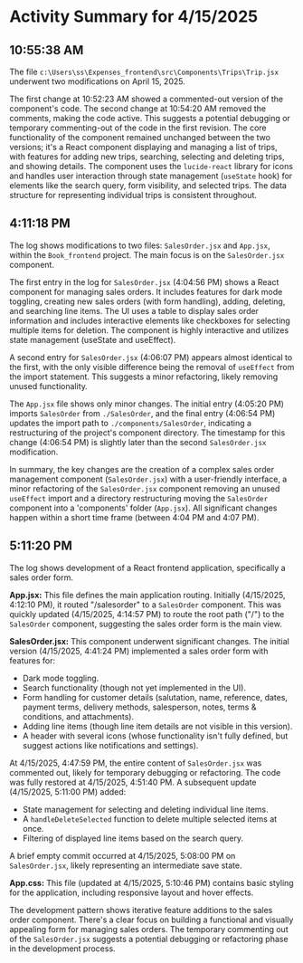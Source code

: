 # Activity Summary for 4/15/2025

## 10:55:38 AM
The file `c:\Users\ss\Expenses_frontend\src\Components\Trips\Trip.jsx` underwent two modifications on April 15, 2025.

The first change at 10:52:23 AM showed a commented-out version of the component's code.  The second change at 10:54:20 AM removed the comments, making the code active. This suggests a potential debugging or temporary commenting-out of the code in the first revision.  The core functionality of the component remained unchanged between the two versions; it's a React component displaying and managing a list of trips, with features for adding new trips, searching, selecting and deleting trips, and showing details.  The component uses the `lucide-react` library for icons and handles user interaction through state management (`useState` hook) for elements like the search query, form visibility, and selected trips.  The data structure for representing individual trips is consistent throughout.


## 4:11:18 PM
The log shows modifications to two files: `SalesOrder.jsx` and `App.jsx`, within the `Book_frontend` project.  The main focus is on the `SalesOrder.jsx` component.

The first entry in the log for `SalesOrder.jsx` (4:04:56 PM) shows a React component for managing sales orders. It includes features for dark mode toggling, creating new sales orders (with form handling), adding, deleting, and searching line items.  The UI uses a table to display sales order information and includes interactive elements like checkboxes for selecting multiple items for deletion.  The component is highly interactive and utilizes state management (useState and useEffect).


A second entry for `SalesOrder.jsx` (4:06:07 PM) appears almost identical to the first, with the only visible difference being the removal of `useEffect` from the import statement.  This suggests a minor refactoring, likely removing unused functionality.


The `App.jsx` file shows only minor changes. The initial entry (4:05:20 PM) imports `SalesOrder` from `./SalesOrder`, and the final entry (4:06:54 PM) updates the import path to `./components/SalesOrder`, indicating a restructuring of the project's component directory.  The timestamp for this change (4:06:54 PM) is slightly later than the second `SalesOrder.jsx` modification.

In summary, the key changes are the creation of a complex sales order management component (`SalesOrder.jsx`) with a user-friendly interface, a minor refactoring of the `SalesOrder.jsx` component removing an unused `useEffect` import and a directory restructuring moving the `SalesOrder` component into a 'components' folder (`App.jsx`).  All significant changes happen within a short time frame (between 4:04 PM and 4:07 PM).


## 5:11:20 PM
The log shows development of a React frontend application, specifically a sales order form.

**App.jsx:**  This file defines the main application routing.  Initially (4/15/2025, 4:12:10 PM), it routed "/salesorder" to a `SalesOrder` component. This was quickly updated (4/15/2025, 4:14:57 PM) to route the root path ("/") to the `SalesOrder` component, suggesting the sales order form is the main view.


**SalesOrder.jsx:** This component underwent significant changes.  The initial version (4/15/2025, 4:41:24 PM) implemented a sales order form with features for:

* Dark mode toggling.
* Search functionality (though not yet implemented in the UI).
* Form handling for customer details (salutation, name, reference, dates, payment terms, delivery methods, salesperson, notes, terms & conditions, and attachments).
* Adding line items (though line item details are not visible in this version).
* A header with several icons (whose functionality isn't fully defined, but suggest actions like notifications and settings).

At 4/15/2025, 4:47:59 PM, the entire content of `SalesOrder.jsx` was commented out, likely for temporary debugging or refactoring.  The code was fully restored at 4/15/2025, 4:51:40 PM.  A subsequent update (4/15/2025, 5:11:00 PM) added:

* State management for selecting and deleting individual line items.
* A `handleDeleteSelected` function to delete multiple selected items at once.
* Filtering of displayed line items based on the search query.

A brief empty commit occurred at 4/15/2025, 5:08:00 PM on `SalesOrder.jsx`, likely representing an intermediate save state.

**App.css:** This file (updated at 4/15/2025, 5:10:46 PM) contains basic styling for the application, including responsive layout and hover effects.


The development pattern shows iterative feature additions to the sales order component. There's a clear focus on building a functional and visually appealing form for managing sales orders.  The temporary commenting out of the `SalesOrder.jsx`  suggests a potential debugging or refactoring phase in the development process.
